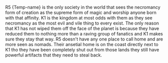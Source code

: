 R5 {Temp-name} is the only society in the world that sees the necromancy form of creation as the supreme form of magic and worship anyone born with that affinity. K1 is the kingdom at most odds with them as they see necromancy as the most evil and vile thing to every exist. The only reason that K1 has not wiped them off the face of the planet is because they have reduced them to nothing more than a raving group of fanatics and K1 makes sure they stay that way. R5 doesn't have any one place to call home and are more seen as nomads. Their ansetial home is on the coast directly next to K1 tho they have been completely shut out from those lands they still have powerful artifacts that they need to steal back. 